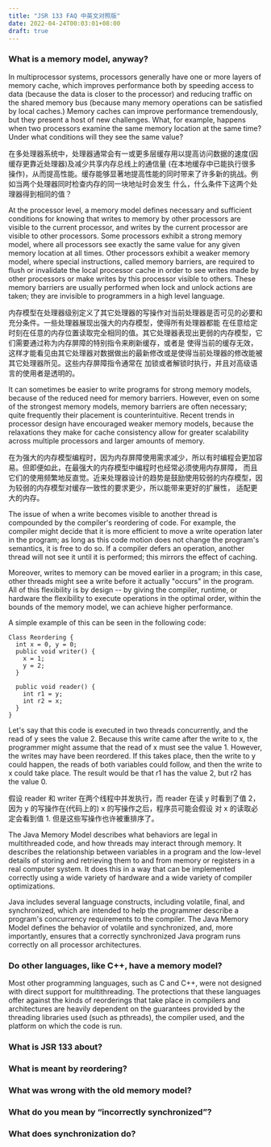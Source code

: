 ```yaml
---
title: "JSR 133 FAQ 中英文对照版"
date: 2022-04-24T00:03:01+08:00
draft: true
---
```


### What is a memory model, anyway?
In multiprocessor systems, processors generally have one or more layers of memory cache, which improves performance both by speeding access to data (because the data is closer to the processor) and reducing traffic on the shared memory bus (because many memory operations can be satisfied by local caches.) Memory caches can improve performance tremendously, but they present a host of new challenges. What, for example, happens when two processors examine the same memory location at the same time? Under what conditions will they see the same value?

在多处理器系统中，处理器通常会有一或更多层缓存用以提高访问数据的速度(因缓存更靠近处理器)及减少共享内存总线上的通信量
(在本地缓存中已能执行很多操作)，从而提高性能。缓存能够显著地提高性能的同时带来了许多新的挑战。例如当两个处理器同时检查内存的同一块地址时会发生
什么，什么条件下这两个处理器得到相同的值？

At the processor level, a memory model defines necessary and sufficient conditions for knowing that writes to memory by other processors are visible to the current processor, and writes by the current processor are visible to other processors. Some processors exhibit a strong memory model, where all processors see exactly the same value for any given memory location at all times. Other processors exhibit a weaker memory model, where special instructions, called memory barriers, are required to flush or invalidate the local processor cache in order to see writes made by other processors or make writes by this processor visible to others. These memory barriers are usually performed when lock and unlock actions are taken; they are invisible to programmers in a high level language.

内存模型在处理器级别定义了其它处理器的写操作对当前处理器是否可见的必要和充分条件。一些处理器展现出强大的内存模型，使得所有处理器都能
在任意给定时刻在任意的内存位置读取完全相同的值。其它处理器表现出更弱的内存模型，它们需要通过称为内存屏障的特别指令来刷新缓存，或者是
使得当前的缓存无效，这样才能看见由其它处理器对数据做出的最新修改或是使得当前处理器的修改能被其它处理器所见。这些内存屏障指令通常在
加锁或者解锁时执行，并且对高级语言的使用者是透明的。

It can sometimes be easier to write programs for strong memory models, because of the reduced need for memory barriers. However, even on some of the strongest memory models, memory barriers are often necessary; quite frequently their placement is counterintuitive. Recent trends in processor design have encouraged weaker memory models, because the relaxations they make for cache consistency allow for greater scalability across multiple processors and larger amounts of memory.

在为强大的内存模型编程时，因为内存屏障使用需求减少，所以有时编程会更加容易。但即便如此，在最强大的内存模型中编程时也经常必须使用内存屏障，
而且它们的使用频繁地反直觉。近来处理器设计的趋势是鼓励使用较弱的内存模型，因为较弱的内存模型对缓存一致性的要求更少，所以能带来更好的扩展性，
适配更大的内存。

The issue of when a write becomes visible to another thread is compounded by the compiler's reordering of code. For example, the compiler might decide that it is more efficient to move a write operation later in the program; as long as this code motion does not change the program's semantics, it is free to do so.  If a compiler defers an operation, another thread will not see it until it is performed; this mirrors the effect of caching.

Moreover, writes to memory can be moved earlier in a program; in this case, other threads might see a write before it actually "occurs" in the program.  All of this flexibility is by design -- by giving the compiler, runtime, or hardware the flexibility to execute operations in the optimal order, within the bounds of the memory model, we can achieve higher performance.

A simple example of this can be seen in the following code:
```
Class Reordering {
  int x = 0, y = 0;
  public void writer() {
    x = 1;
    y = 2;
  }

  public void reader() {
    int r1 = y;
    int r2 = x;
  }
}
```

Let's say that this code is executed in two threads concurrently, and the read of y sees the value 2. Because this write came after the write to x, the programmer might assume that the read of x must see the value 1. However, the writes may have been reordered. If this takes place, then the write to y could happen, the reads of both variables could follow, and then the write to x could take place. The result would be that r1 has the value 2, but r2 has the value 0.

假设 reader 和 writer 在两个线程中并发执行，而 reader 在读 y 时看到了值 2，因为 y 的写操作在(代码上的) x 的写操作之后，程序员可能会假设
对 x 的读取必定会看到值 1. 但是这些写操作也许被重排序了。

The Java Memory Model describes what behaviors are legal in multithreaded code, and how threads may interact through memory. It describes the relationship between variables in a program and the low-level details of storing and retrieving them to and from memory or registers in a real computer system. It does this in a way that can be implemented correctly using a wide variety of hardware and a wide variety of compiler optimizations.

Java includes several language constructs, including volatile, final, and synchronized, which are intended to help the programmer describe a program's concurrency requirements to the compiler. The Java Memory Model defines the behavior of volatile and synchronized, and, more importantly, ensures that a correctly synchronized Java program runs correctly on all processor architectures.

### Do other languages, like C++, have a memory model?
Most other programming languages, such as C and C++, were not designed with direct support for multithreading. The protections that these languages offer against the kinds of reorderings that take place in compilers and architectures are heavily dependent on the guarantees provided by the threading libraries used (such as pthreads), the compiler used, and the platform on which the code is run.

### What is JSR 133 about?

### What is meant by reordering?


### What was wrong with the old memory model?

### What do you mean by “incorrectly synchronized”?

### What does synchronization do?
